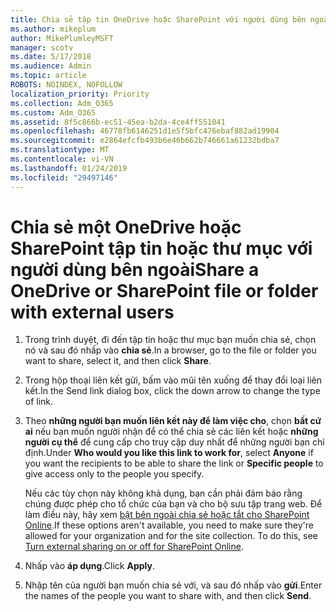 ```yaml
---
title: Chia sẻ tập tin OneDrive hoặc SharePoint với người dùng bên ngoài
ms.author: mikeplum
author: MikePlumleyMSFT
manager: scotv
ms.date: 5/17/2018
ms.audience: Admin
ms.topic: article
ROBOTS: NOINDEX, NOFOLLOW
localization_priority: Priority
ms.collection: Adm_O365
ms.custom: Adm_O365
ms.assetid: 8f5c866b-ec51-45ea-b2da-4ce4ff551041
ms.openlocfilehash: 46778fb6146251d1e5f5bfc476ebaf882ad19904
ms.sourcegitcommit: e2864efcfb493b6e46b662b746661a61232bdba7
ms.translationtype: MT
ms.contentlocale: vi-VN
ms.lasthandoff: 01/24/2019
ms.locfileid: "29497146"
---
```

# <a name="share-a-onedrive-or-sharepoint-file-or-folder-with-external-users"></a><span data-ttu-id="0eab8-102">Chia sẻ một OneDrive hoặc SharePoint tập tin hoặc thư mục với người dùng bên ngoài</span><span class="sxs-lookup"><span data-stu-id="0eab8-102">Share a OneDrive or SharePoint file or folder with external users</span></span>

1. <span data-ttu-id="0eab8-103">Trong trình duyệt, đi đến tập tin hoặc thư mục bạn muốn chia sẻ, chọn nó và sau đó nhấp vào **chia sẻ**.</span><span class="sxs-lookup"><span data-stu-id="0eab8-103">In a browser, go to the file or folder you want to share, select it, and then click **Share**.</span></span>
    
2. <span data-ttu-id="0eab8-104">Trong hộp thoại liên kết gửi, bấm vào mũi tên xuống để thay đổi loại liên kết.</span><span class="sxs-lookup"><span data-stu-id="0eab8-104">In the Send link dialog box, click the down arrow to change the type of link.</span></span>
    
3. <span data-ttu-id="0eab8-105">Theo **những người bạn muốn liên kết này để làm việc cho**, chọn **bất cứ ai** nếu bạn muốn người nhận để có thể chia sẻ các liên kết hoặc **những người cụ thể** để cung cấp cho truy cập duy nhất để những người bạn chỉ định.</span><span class="sxs-lookup"><span data-stu-id="0eab8-105">Under **Who would you like this link to work for**, select **Anyone** if you want the recipients to be able to share the link or **Specific people** to give access only to the people you specify.</span></span> 
    
    <span data-ttu-id="0eab8-p101">Nếu các tùy chọn này không khả dụng, bạn cần phải đảm bảo rằng chúng được phép cho tổ chức của bạn và cho bộ sưu tập trang web. Để làm điều này, hãy xem [bật bên ngoài chia sẻ hoặc tắt cho SharePoint Online](https://go.microsoft.com/fwlink/?linkid=866426).</span><span class="sxs-lookup"><span data-stu-id="0eab8-p101">If these options aren't available, you need to make sure they're allowed for your organization and for the site collection. To do this, see [Turn external sharing on or off for SharePoint Online](https://go.microsoft.com/fwlink/?linkid=866426).</span></span>
    
4. <span data-ttu-id="0eab8-108">Nhấp vào **áp dụng**.</span><span class="sxs-lookup"><span data-stu-id="0eab8-108">Click **Apply**.</span></span>
    
5. <span data-ttu-id="0eab8-109">Nhập tên của người bạn muốn chia sẻ với, và sau đó nhấp vào **gửi**.</span><span class="sxs-lookup"><span data-stu-id="0eab8-109">Enter the names of the people you want to share with, and then click **Send**.</span></span>
    

